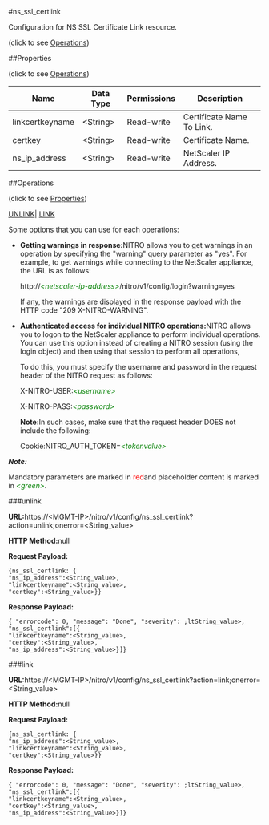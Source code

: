 #ns_ssl_certlink



Configuration for NS SSL Certificate Link resource.

<span>(click to see [Operations](#operations))</span>



##Properties 

<span>(click to see [Operations](#operations))</span>





<table><thead><tr><th>Name</th><th>Data Type</th><th>Permissions</th><th>Description</th></tr></thead><tbody><tr><td>linkcertkeyname</td><td>&lt;String></td><td>Read-write</td><td>Certificate Name To Link.</td></tr><tr><td>certkey</td><td>&lt;String></td><td>Read-write</td><td>Certificate Name.</td></tr><tr><td>ns_ip_address</td><td>&lt;String></td><td>Read-write</td><td>NetScaler IP Address.</td></tr></tbody></table>

##Operations 

<span>(click to see [Properties](#properties))</span>





[UNLINK](#u)| [LINK]()





Some options that you can use for each operations:

<ul><li><p><b>Getting warnings in response:</b>NITRO allows you to get warnings in an operation by specifying the "warning" query parameter as "yes". For example, to get warnings while connecting to the NetScaler appliance, the URL is as follows:</p><p>http://<span style="color:green;font-style:italic;">&lt;netscaler-ip-address&gt;</span>/nitro/v1/config/login?warning=yes</p><p>If any, the warnings are displayed in the response payload with the HTTP code "209 X-NITRO-WARNING".</p></li><li><p><b>Authenticated access for individual NITRO operations:</b>NITRO allows you to logon to the NetScaler appliance to perform individual operations. You can use this option instead of creating a NITRO session (using the login object) and then using that session to perform all operations,</p><p>To do this, you must specify the username and password in the request header of the NITRO request as follows:</p><p>X-NITRO-USER:<span style="color:green;font-style:italic;">&lt;username&gt;</span></p><p>X-NITRO-PASS:<span style="color:green;font-style:italic;">&lt;password&gt;</span></p><p><b>Note:</b>In such cases, make sure that the request header DOES not include the following:</p><p>Cookie:NITRO_AUTH_TOKEN=<span style="color:green;font-style:italic;">&lt;tokenvalue&gt;</span></p></li></ul>







***Note:*** 

Mandatory parameters are marked in <span style="color:#FF0000;">red</span>and placeholder content is marked in <span style="color:green;font-style:italic">&lt;green&gt;</span>.



###unlink







<b>URL:</b>https://&lt;MGMT-IP&gt;/nitro/v1/config/ns_ssl_certlink?action=unlink;onerror=&lt;String_value&gt;

<b>HTTP Method:</b>null

<b>Request Payload: </b>
```
{ns_ssl_certlink: {
"ns_ip_address":<String_value>,
"linkcertkeyname":<String_value>,
"certkey":<String_value>}}
```

<b>Response Payload: </b>
```
{ "errorcode": 0, "message": "Done", "severity": ;ltString_value>, "ns_ssl_certlink":[{
"linkcertkeyname":<String_value>,
"certkey":<String_value>,
"ns_ip_address":<String_value>}]}
```







###link







<b>URL:</b>https://&lt;MGMT-IP&gt;/nitro/v1/config/ns_ssl_certlink?action=link;onerror=&lt;String_value&gt;

<b>HTTP Method:</b>null

<b>Request Payload: </b>
```
{ns_ssl_certlink: {
"ns_ip_address":<String_value>,
"linkcertkeyname":<String_value>,
"certkey":<String_value>}}
```

<b>Response Payload: </b>
```
{ "errorcode": 0, "message": "Done", "severity": ;ltString_value>, "ns_ssl_certlink":[{
"linkcertkeyname":<String_value>,
"certkey":<String_value>,
"ns_ip_address":<String_value>}]}
```







